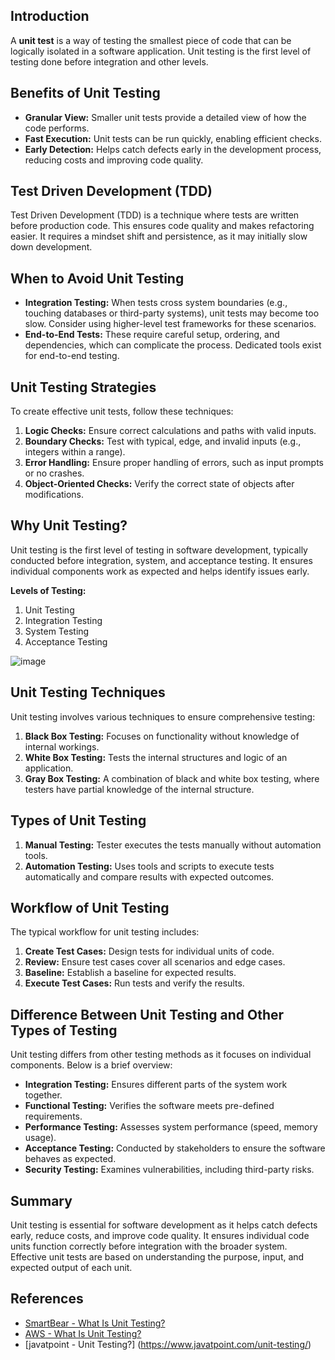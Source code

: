 ## Introduction

A **unit test** is a way of testing the smallest piece of code that can be logically isolated in a software application. Unit testing is the first level of testing done before integration and other levels.

## Benefits of Unit Testing

- **Granular View:** Smaller unit tests provide a detailed view of how the code performs.
- **Fast Execution:** Unit tests can be run quickly, enabling efficient checks.
- **Early Detection:** Helps catch defects early in the development process, reducing costs and improving code quality.

## Test Driven Development (TDD)

Test Driven Development (TDD) is a technique where tests are written before production code. This ensures code quality and makes refactoring easier. It requires a mindset shift and persistence, as it may initially slow down development.

## When to Avoid Unit Testing

- **Integration Testing:** When tests cross system boundaries (e.g., touching databases or third-party systems), unit tests may become too slow. Consider using higher-level test frameworks for these scenarios.
- **End-to-End Tests:** These require careful setup, ordering, and dependencies, which can complicate the process. Dedicated tools exist for end-to-end testing.

## Unit Testing Strategies

To create effective unit tests, follow these techniques:

1. **Logic Checks:** Ensure correct calculations and paths with valid inputs.
2. **Boundary Checks:** Test with typical, edge, and invalid inputs (e.g., integers within a range).
3. **Error Handling:** Ensure proper handling of errors, such as input prompts or no crashes.
4. **Object-Oriented Checks:** Verify the correct state of objects after modifications.

## Why Unit Testing?

Unit testing is the first level of testing in software development, typically conducted before integration, system, and acceptance testing. It ensures individual components work as expected and helps identify issues early.

**Levels of Testing:**
1. Unit Testing
2. Integration Testing
3. System Testing
4. Acceptance Testing

![image](https://github.com/user-attachments/assets/080fbc89-2b28-4c6c-8449-51760fde2e6d)

## Unit Testing Techniques

Unit testing involves various techniques to ensure comprehensive testing:

1. **Black Box Testing:** Focuses on functionality without knowledge of internal workings.
2. **White Box Testing:** Tests the internal structures and logic of an application.
3. **Gray Box Testing:** A combination of black and white box testing, where testers have partial knowledge of the internal structure.

## Types of Unit Testing

1. **Manual Testing:** Tester executes the tests manually without automation tools.
2. **Automation Testing:** Uses tools and scripts to execute tests automatically and compare results with expected outcomes.

## Workflow of Unit Testing

The typical workflow for unit testing includes:

1. **Create Test Cases:** Design tests for individual units of code.
2. **Review:** Ensure test cases cover all scenarios and edge cases.
3. **Baseline:** Establish a baseline for expected results.
4. **Execute Test Cases:** Run tests and verify the results.

## Difference Between Unit Testing and Other Types of Testing

Unit testing differs from other testing methods as it focuses on individual components. Below is a brief overview:

- **Integration Testing:** Ensures different parts of the system work together.
- **Functional Testing:** Verifies the software meets pre-defined requirements.
- **Performance Testing:** Assesses system performance (speed, memory usage).
- **Acceptance Testing:** Conducted by stakeholders to ensure the software behaves as expected.
- **Security Testing:** Examines vulnerabilities, including third-party risks.

## Summary

Unit testing is essential for software development as it helps catch defects early, reduce costs, and improve code quality. It ensures individual code units function correctly before integration with the broader system. Effective unit tests are based on understanding the purpose, input, and expected output of each unit.

## References

- [SmartBear - What Is Unit Testing?](https://smartbear.com/learn/automated-testing/what-is-unit-testing/)
- [AWS - What Is Unit Testing?](https://aws.amazon.com/what-is/unit-testing/)
- [javatpoint - Unit Testing?] (https://www.javatpoint.com/unit-testing/)
